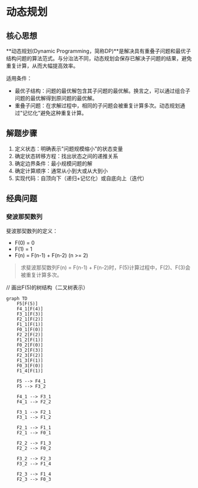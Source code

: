 # 动态规划

## 核心思想

**动态规划(Dynamic Programming，简称DP)**是解决具有重叠子问题和最优子结构问题的算法范式。与分治法不同，动态规划会保存已解决子问题的结果，避免重复计算，从而大幅提高效率。

适用条件：

- 最优子结构：问题的最优解包含其子问题的最优解。换言之，可以通过组合子问题的最优解得到原问题的最优解。
- 重叠子问题：在求解过程中，相同的子问题会被重复计算多次。动态规划通过"记忆化"避免这种重复计算。

## 解题步骤

1. 定义状态：明确表示"问题规模缩小"的状态变量
2. 确定状态转移方程：找出状态之间的递推关系
3. 确定边界条件：最小规模问题的解
4. 确定计算顺序：通常从小到大或从大到小
5. 实现代码：自顶向下（递归+记忆化）或自底向上（迭代）



## 经典问题

### 斐波那契数列

斐波那契数列的定义：

- F(0) = 0
- F(1) = 1
- F(n) = F(n-1) + F(n-2) (n >= 2)

> 求斐波那契数列F(n) = F(n-1) + F(n-2)时，F(5)计算过程中，F(2)、F(3)会被重复计算多次。


// 画出F(5)的树结构（二叉树表示）

```mermaid
graph TD
    F5[F(5)]  
    F4_1[F(4)]
    F3_1[F(3)]
    F2_1[F(2)]
    F1_1[F(1)]
    F0_1[F(0)]
    F2_2[F(2)]
    F1_2[F(1)]
    F0_2[F(0)]
    F3_2[F(3)]
    F2_3[F(2)]
    F1_3[F(1)]
    F0_3[F(0)]
    F1_4[F(1)]

    F5 --> F4_1
    F5 --> F3_2

    F4_1 --> F3_1
    F4_1 --> F2_2

    F3_1 --> F2_1
    F3_1 --> F1_2

    F2_1 --> F1_1
    F2_1 --> F0_1

    F2_2 --> F1_3
    F2_2 --> F0_2

    F3_2 --> F2_3
    F3_2 --> F1_4

    F2_3 --> F1_4
    F2_3 --> F0_3
```




